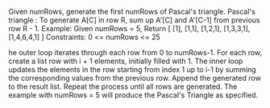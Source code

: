 Given numRows, generate the first numRows of Pascal's triangle.
Pascal's triangle : To generate A[C] in row R, sum up A'[C] and A'[C-1] from previous row R - 1.
Example:
Given numRows = 5,
Return
[
[1],
[1,1],
[1,2,1],
[1,3,3,1],
[1,4,6,4,1]
]
Constraints:
0 <= numRows <= 25

he outer loop iterates through each row from 0 to numRows-1.
For each row, create a list row with i + 1 elements, initially filled with 1.
The inner loop updates the elements in the row starting from index 1 up to i-1 by summing the corresponding values from the previous row.
Append the generated row to the result list.
Repeat the process until all rows are generated.
The example with numRows = 5 will produce the Pascal's Triangle as specified.
